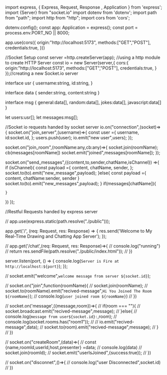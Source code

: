 import express, { Express, Request, Response , Application } from 'express';
import {Server} from "socket.io"
import dotenv from 'dotenv';
import path from "path";
import http from "http";
import cors from 'cors';


dotenv.config();
const app: Application = express();
const port = process.env.PORT_NO || 8000;


app.use(cors({
  origin:"http://localhost:5173",
  methods:["GET","POST"],
  credentials:true,
}))


//Socket Setup
const server =http.createServer(app);  //using a http module to create HTTP Server
const io = new Server(server,{
  cors:{
    origin:"http://localhost:5173",
    methods:["GET","POST"],
    credentials:true,
  }
});//creating a new Socket.io server

interface usr {
  username:string,
  id:string,
}

interface data {
  sender:string,
  content:string
}

interface msg {
  general:data[],
  random:data[],
  jokes:data[],
  javascript:data[]
}

let users:usr[];
let messages:msg[];

//Socket io requests handed by socket server
io.on("connection",(socket)=>{
  socket.on("join_server",(username)=>{
    const user ={
      username,
      id:socket.id,
    };
    users.push(user);
    io.emit("new user",users);
  });

  socket.on("join_room",(roomName:any,cb:any)=>{
    socket.join(roomName);
    cb(messages[roomName])
    socket.emit("joined",messages[roomName]);
  });

  socket.on("send_messages",({content,to,sender,chatName,isChannel}) =>{
    if (isChannel){
      const payload ={
        content,
        chatName,
        sender,
      };
      socket.to(to).emit("new_message",payload);
    }else{
      const payload ={
        content,
        chatName:sender,
        sender
      }
      socket.to(to).emit("new_messages",payload); 
    }
    if(messages[chatName]){
      
    }
  })
});





//Restful Requests handed by express server

// app.use(express.static(path.resolve("./public")));

app.get('/', (req: Request, res: Response) => {
  res.send('Welcome to My Real-Time Drawing and Chatting App Server');
});

// app.get('/chat',(req: Request, res: Response)=>{
//  console.log("running")
//  return res.sendFile(path.resolve("./public/index.html"));
// })

server.listen(port, () => {
  console.log(`Server is Fire at http://localhost:${port}`);
});

// socket.emit("welcome",`welcome message from server ${socket.id}`);

// socket.on("join",function(roomName){
//  socket.join(roomName);
//  socket.to(roomName).emit("recived-message",`Hi You Joined The Room ${roomName}`);
//  console.log(`user joined room ${roomName}`)
// })

// socket.on('message',({message,room})=>{
//  if(room === ""){
//    socket.broadcast.emit("recived-message",message);
//  }else{
//    console.log(`message from user${socket.id}:`,room);
//    console.log(socket.rooms.has("room1"));
//    // io.emit("recived-message",data);
//    socket.to(room).emit("recived-message",message);
//  }
// })
 
// socket.on("createRoom",(data)=>{
// const {name,roomId,userId,host,presenter} =data;
// console.log(data)
// socket.join(roomId);
// socket.emit("userIsJoined",{success:true});
// })



// socket.on("disconnet",()=>{
//  console.log("user Disconnected",socket.id)
// })